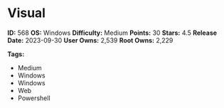 # Visual

**ID:** 568
**OS:** Windows
**Difficulty:** Medium
**Points:** 30
**Stars:** 4.5
**Release Date:** 2023-09-30
**User Owns:** 2,539
**Root Owns:** 2,229

**Tags:**
- Medium
- Windows
- Windows
- Web
- Powershell

